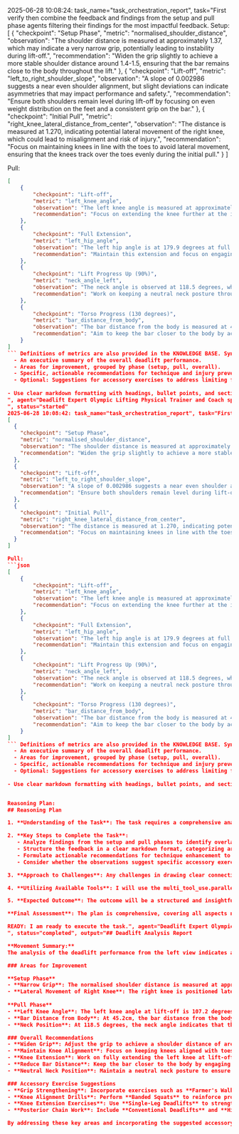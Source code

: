2025-06-28 10:08:24: task_name="task_orchestration_report", task="First verify then combine the feedback and findings from the setup and pull phase agents filtering their findings for the most impactful feedback. Setup:
[
  {
    "checkpoint": "Setup Phase",
    "metric": "normalised_shoulder_distance",
    "observation": "The shoulder distance is measured at approximately 1.37, which may indicate a very narrow grip, potentially leading to instability during lift-off.",
    "recommendation": "Widen the grip slightly to achieve a more stable shoulder distance around 1.4-1.5, ensuring that the bar remains close to the body throughout the lift."
  },
  {
    "checkpoint": "Lift-off",
    "metric": "left_to_right_shoulder_slope",
    "observation": "A slope of 0.002986 suggests a near even shoulder alignment, but slight deviations can indicate asymmetries that may impact performance and safety.",
    "recommendation": "Ensure both shoulders remain level during lift-off by focusing on even weight distribution on the feet and a consistent grip on the bar."
  },
  {
    "checkpoint": "Initial Pull",
    "metric": "right_knee_lateral_distance_from_center",
    "observation": "The distance is measured at 1.270, indicating potential lateral movement of the right knee, which could lead to misalignment and risk of injury.",
    "recommendation": "Focus on maintaining knees in line with the toes to avoid lateral movement, ensuring that the knees track over the toes evenly during the initial pull."
  }
]

Pull:
```json
[
    {
        "checkpoint": "Lift-off",
        "metric": "left_knee_angle",
        "observation": "The left knee angle is measured at approximately 107.2 degrees, indicating a slight bend but could benefit from more extension to optimize power transfer.",
        "recommendation": "Focus on extending the knee further at the initial lift-off to ensure maximum drive from the ground, aligning the angle closer to 90 degrees for optimal biomechanical efficiency."
    },
    {
        "checkpoint": "Full Extension",
        "metric": "left_hip_angle",
        "observation": "The left hip angle is at 179.9 degrees at full extension, suggesting that the hips are fully extended.",
        "recommendation": "Maintain this extension and focus on engaging the posterior chain throughout the lift for continued strength and stability as the hips rise."
    },
    {
        "checkpoint": "Lift Progress Up (90%)",
        "metric": "neck_angle_left",
        "observation": "The neck angle is observed at 118.5 degrees, which suggests that the head position is slightly forward, impacting spinal alignment.",
        "recommendation": "Work on keeping a neutral neck posture throughout the lift to ensure proper spinal alignment and reduce risk of injury during the pull phase."
    },
    {
        "checkpoint": "Torso Progress (130 degrees)",
        "metric": "bar_distance_from_body",
        "observation": "The bar distance from the body is measured at 45.2cm, which indicates that the bar is a bit far, risking forward lean and poor power transfer.",
        "recommendation": "Aim to keep the bar closer to the body by actively engaging the lats and keeping the arms straight to enhance lift efficiency and overall control."
    }
]
``` Definitions of metrics are also provided in the KNOWLEDGE BASE. Synthesize their outputs into a single, structured markdown report suitable for rendering in a Streamlit application. The report should include:
  - An executive summary of the overall deadlift performance.
  - Areas for improvement, grouped by phase (setup, pull, overall).
  - Specific, actionable recommendations for technique and injury prevention. 
  - Optional: Suggestions for accessory exercises to address limiting factors.
  
- Use clear markdown formatting with headings, bullet points, and sections for easy readability. - Use clear and interpretable language that is in line with the expectations of physical trainer or lifting coach to understand and communicate to a client. - Do not include a section of the output that is not relevant to the deadlift. - Do not include a section of the output if there are no relevant findings. - If there are no relevant findings for any section, explicitly state "This part of the movement looks good." Do not invent or fabricate findings to fill gaps. - The "Accessory Exercise Suggestions" section is optional. Only include this section if there are specific limiting factors identified and relevant suggestions can be made.
", agent="Deadlift Expert Olympic Lifting Physical Trainer and Coach specializing in efficiently synchronising joint movements; integrating lower, middle, and upper body analysis for deadlift
", status="started"
2025-06-28 10:08:42: task_name="task_orchestration_report", task="First verify then combine the feedback and findings from the setup and pull phase agents filtering their findings for the most impactful feedback. Setup:
[
  {
    "checkpoint": "Setup Phase",
    "metric": "normalised_shoulder_distance",
    "observation": "The shoulder distance is measured at approximately 1.37, which may indicate a very narrow grip, potentially leading to instability during lift-off.",
    "recommendation": "Widen the grip slightly to achieve a more stable shoulder distance around 1.4-1.5, ensuring that the bar remains close to the body throughout the lift."
  },
  {
    "checkpoint": "Lift-off",
    "metric": "left_to_right_shoulder_slope",
    "observation": "A slope of 0.002986 suggests a near even shoulder alignment, but slight deviations can indicate asymmetries that may impact performance and safety.",
    "recommendation": "Ensure both shoulders remain level during lift-off by focusing on even weight distribution on the feet and a consistent grip on the bar."
  },
  {
    "checkpoint": "Initial Pull",
    "metric": "right_knee_lateral_distance_from_center",
    "observation": "The distance is measured at 1.270, indicating potential lateral movement of the right knee, which could lead to misalignment and risk of injury.",
    "recommendation": "Focus on maintaining knees in line with the toes to avoid lateral movement, ensuring that the knees track over the toes evenly during the initial pull."
  }
]

Pull:
```json
[
    {
        "checkpoint": "Lift-off",
        "metric": "left_knee_angle",
        "observation": "The left knee angle is measured at approximately 107.2 degrees, indicating a slight bend but could benefit from more extension to optimize power transfer.",
        "recommendation": "Focus on extending the knee further at the initial lift-off to ensure maximum drive from the ground, aligning the angle closer to 90 degrees for optimal biomechanical efficiency."
    },
    {
        "checkpoint": "Full Extension",
        "metric": "left_hip_angle",
        "observation": "The left hip angle is at 179.9 degrees at full extension, suggesting that the hips are fully extended.",
        "recommendation": "Maintain this extension and focus on engaging the posterior chain throughout the lift for continued strength and stability as the hips rise."
    },
    {
        "checkpoint": "Lift Progress Up (90%)",
        "metric": "neck_angle_left",
        "observation": "The neck angle is observed at 118.5 degrees, which suggests that the head position is slightly forward, impacting spinal alignment.",
        "recommendation": "Work on keeping a neutral neck posture throughout the lift to ensure proper spinal alignment and reduce risk of injury during the pull phase."
    },
    {
        "checkpoint": "Torso Progress (130 degrees)",
        "metric": "bar_distance_from_body",
        "observation": "The bar distance from the body is measured at 45.2cm, which indicates that the bar is a bit far, risking forward lean and poor power transfer.",
        "recommendation": "Aim to keep the bar closer to the body by actively engaging the lats and keeping the arms straight to enhance lift efficiency and overall control."
    }
]
``` Definitions of metrics are also provided in the KNOWLEDGE BASE. Synthesize their outputs into a single, structured markdown report suitable for rendering in a Streamlit application. The report should include:
  - An executive summary of the overall deadlift performance.
  - Areas for improvement, grouped by phase (setup, pull, overall).
  - Specific, actionable recommendations for technique and injury prevention. 
  - Optional: Suggestions for accessory exercises to address limiting factors.
  
- Use clear markdown formatting with headings, bullet points, and sections for easy readability. - Use clear and interpretable language that is in line with the expectations of physical trainer or lifting coach to understand and communicate to a client. - Do not include a section of the output that is not relevant to the deadlift. - Do not include a section of the output if there are no relevant findings. - If there are no relevant findings for any section, explicitly state "This part of the movement looks good." Do not invent or fabricate findings to fill gaps. - The "Accessory Exercise Suggestions" section is optional. Only include this section if there are specific limiting factors identified and relevant suggestions can be made.


Reasoning Plan:
## Reasoning Plan

1. **Understanding of the Task**: The task requires a comprehensive analysis of deadlift performance data from the left view, synthesizing findings from both the setup and pull phases. As a Deadlift Expert, I recognize that errors or inefficiencies in the setup can lead to complications during the pull phase, making it imperative to create an integrated report that reflects this understanding.

2. **Key Steps to Complete the Task**:
   - Analyze findings from the setup and pull phases to identify overlapping or complementary insights.
   - Structure the feedback in a clear markdown format, categorizing areas for improvement based on the setup, pull, and overall performance.
   - Formulate actionable recommendations for technique enhancement to prevent injuries and improve efficiency.
   - Consider whether the observations suggest specific accessory exercises to strengthen limiting muscles.

3. **Approach to Challenges**: Any challenges in drawing clear connections from the data may arise from differing recommendations between the two analyses. In such cases, I will analyze the impact of each identified issue on performance and prioritize findings based on their potential effect on overall lifting mechanics.

4. **Utilizing Available Tools**: I will use the multi_tool_use.parallel function to synthesize feedback efficiently. I will leverage functions to finalize the report structure after gathering insights from both the setup and pull analyses. 

5. **Expected Outcome**: The outcome will be a structured and insightful markdown report that highlights specific areas for improvement, actionable recommendations, and accessory exercise suggestions if warranted. This aligns with my goal of providing a thorough analysis to enhance the lifter's performance and prevent injuries.

**Final Assessment**: The plan is comprehensive, covering all aspects needed to execute the task effectively. 

READY: I am ready to execute the task.", agent="Deadlift Expert Olympic Lifting Physical Trainer and Coach specializing in efficiently synchronising joint movements; integrating lower, middle, and upper body analysis for deadlift
", status="completed", output="## Deadlift Analysis Report

**Movement Summary:**  
The analysis of the deadlift performance from the left view indicates areas for improvement in both the setup and pull phases. Key observations include concerns regarding shoulder width, knee alignment, hip extension, and bar path. Adjustments in grip, posture, and body mechanics are recommended to enhance performance and minimize injury risk.

### Areas for Improvement

**Setup Phase**
- **Narrow Grip**: The normalised shoulder distance is measured at approximately 1.37, suggesting a grip that is too narrow. This can lead to instability.
- **Lateral Movement of Right Knee**: The right knee is positioned laterally from the center at a distance of 1.27, indicating potential misalignment which may lead to mechanical inefficiency or injury risk.
  
**Pull Phase**
- **Left Knee Angle**: The left knee angle at lift-off is 107.2 degrees, which is too bent. More extension is recommended to enhance drive and power transfer.
- **Bar Distance from Body**: At 45.2cm, the bar distance from the body is excessive, risking forward lean, which compromises lift efficiency.
- **Neck Position**: At 118.5 degrees, the neck angle indicates that the head is slightly forward, which may negatively affect spinal alignment throughout the lift.

### Overall Recommendations
- **Widen Grip**: Adjust the grip to achieve a shoulder distance of around 1.4-1.5 for more stability.
- **Maintain Knee Alignment**: Focus on keeping knees aligned with toes during both the setup and pull phases to reduce lateral movement.
- **Knee Extension**: Work on fully extending the left knee at lift-off to optimize power transfer. Aim for an angle closer to 90 degrees.
- **Reduce Bar Distance**: Keep the bar closer to the body by engaging the lats and straightening the arms, which will enhance control and efficiency during the pull.
- **Neutral Neck Position**: Maintain a neutral neck posture to ensure proper spinal alignment, reducing the risk of injury.

### Accessory Exercise Suggestions
- **Grip Strengthening**: Incorporate exercises such as **Farmer's Walks** or **Plate Pinches** to improve grip strength, facilitating a more stable setup.
- **Knee Alignment Drills**: Perform **Banded Squats** to reinforce proper knee tracking and alignment during the lift.
- **Knee Extension Exercises**: Use **Single-Leg Deadlifts** to strengthen the hamstrings and promote better knee extension mechanics.
- **Posterior Chain Work**: Include **Conventional Deadlifts** and **Hip Thrusts** to enhance overall posterior chain development and support effective hip extension during the lift.

By addressing these key areas and incorporating the suggested accessory exercises, you can significantly improve your deadlift performance, efficiency, and safety."
